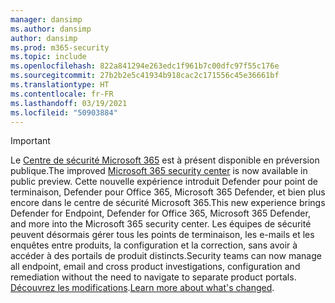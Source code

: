 ```yaml
---
manager: dansimp
ms.author: dansimp
author: dansimp
ms.prod: m365-security
ms.topic: include
ms.openlocfilehash: 822a841294e263edc1f961b7c00dfc97f55c176e
ms.sourcegitcommit: 27b2b2e5c41934b918cac2c171556c45e36661bf
ms.translationtype: HT
ms.contentlocale: fr-FR
ms.lasthandoff: 03/19/2021
ms.locfileid: "50903884"
---
```

> [!IMPORTANT]
> <span data-ttu-id="7b1fc-101">Le [Centre de sécurité Microsoft 365](https://security.microsoft.com) est à présent disponible en préversion publique.</span><span class="sxs-lookup"><span data-stu-id="7b1fc-101">The improved [Microsoft 365 security center](https://security.microsoft.com) is now available in public preview.</span></span> <span data-ttu-id="7b1fc-102">Cette nouvelle expérience introduit Defender pour point de terminaison, Defender pour Office 365, Microsoft 365 Defender, et bien plus encore dans le centre de sécurité Microsoft 365.</span><span class="sxs-lookup"><span data-stu-id="7b1fc-102">This new experience brings Defender for Endpoint, Defender for Office 365, Microsoft 365 Defender, and more into  the Microsoft 365 security center.</span></span> <span data-ttu-id="7b1fc-103">Les équipes de sécurité peuvent désormais gérer tous les points de terminaison, les e-mails et les enquêtes entre produits, la configuration et la correction, sans avoir à accéder à des portails de produit distincts.</span><span class="sxs-lookup"><span data-stu-id="7b1fc-103">Security teams can now manage all endpoint, email and cross product investigations, configuration and remediation without the need to navigate to separate product portals.</span></span> <span data-ttu-id="7b1fc-104">[Découvrez les modifications](../mtp/overview-security-center.md).</span><span class="sxs-lookup"><span data-stu-id="7b1fc-104">[Learn more about what's changed](../mtp/overview-security-center.md).</span></span>